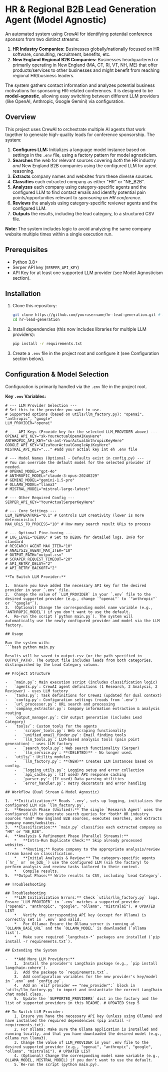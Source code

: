 # HR & Regional B2B Lead Generation Agent (Model Agnostic)

An automated system using CrewAI for identifying potential conference sponsors from two distinct streams:
1.  **HR Industry Companies:** Businesses globally/nationally focused on HR software, consulting, recruitment, benefits, etc.
2.  **New England Regional B2B Companies:** Businesses headquartered or primarily operating in New England (MA, CT, RI, VT, NH, ME) that offer products/services to other businesses and might benefit from reaching regional HR/business leaders.

The system gathers contact information and analyzes potential business motivations for sponsoring HR-related conferences. It is designed to be **model-agnostic**, allowing easy switching between different LLM providers (like OpenAI, Anthropic, Google Gemini) via configuration.

## Overview

This project uses CrewAI to orchestrate multiple AI agents that work together to generate high-quality leads for conference sponsorship. The system:

1.  **Configures LLM:** Initializes a language model instance based on settings in the `.env` file, using a factory pattern for model agnosticism.
2.  **Searches** the web for relevant sources covering *both* the HR industry *and* New England B2B companies using the configured LLM for agent reasoning.
3.  **Extracts** company names and websites from these diverse sources.
4.  **Classifies** each extracted company as either "HR" or "NE_B2B".
5.  **Analyzes** each company using category-specific agents and the configured LLM to find contact emails and identify potential pain points/opportunities relevant to *sponsoring an HR conference*.
6.  **Reviews** the analysis using category-specific reviewer agents and the configured LLM.
7.  **Outputs** the results, including the lead category, to a structured CSV file.

**Note:** The system includes logic to avoid analyzing the same company website multiple times within a single execution run.

## Prerequisites

-   Python 3.8+
-   Serper API key (`SERPER_API_KEY`)
-   API Key for at least one supported LLM provider (see Model Agnosticism section).

## Installation

1.  Clone this repository:
    ```bash
    git clone https://github.com/yourusername/hr-lead-generation.git # Replace with your repo URL
    cd hr-lead-generation
    ```
2.  Install dependencies (this now includes libraries for multiple LLM providers):
    ```bash
    pip install -r requirements.txt
    ```
3.  Create a `.env` file in the project root and configure it (see Configuration section below).

## Configuration & Model Selection

Configuration is primarily handled via the `.env` file in the project root.

**Key `.env` Variables:**

```dotenv
# --- LLM Provider Selection ---
# Set this to the provider you want to use.
# Supported options (based on utils/llm_factory.py): "openai", "anthropic", "google"
LLM_PROVIDER="openai"

# --- API Keys (Provide key for the selected LLM_PROVIDER above) ---
OPENAI_API_KEY="sk-YourActualOpenAIKeyHere"
ANTHROPIC_API_KEY="sk-ant-YourActualAnthropicKeyHere"
GOOGLE_API_KEY="AIzaYourActualGoogleApiKeyHere"
MISTRAL_API_KEY="..." #add your actial key int eh .env file

# --- Model Names (Optional - Defaults exist in config.py) ---
# You can override the default model for the selected provider if needed.
# OPENAI_MODEL="gpt-4o"
# ANTHROPIC_MODEL="claude-3-opus-20240229"
# GEMINI_MODEL="gemini-1.5-pro"
# OLLAMA_MODEL="llama3" 
# MISTRAL_MODEL="mistral-large-latest" 

# --- Other Required Config ---
SERPER_API_KEY="YourActualSerperKeyHere"

# --- Core Settings ---
LLM_TEMPERATURE="0.1" # Controls LLM creativity (lower is more deterministic)
MAX_URLS_TO_PROCESS="10" # How many search result URLs to process

# --- Optional Fine-tuning ---
# LOG_LEVEL="DEBUG" # Set to DEBUG for detailed logs, INFO for standard
# RESEARCH_AGENT_MAX_ITER="10"
# ANALYSIS_AGENT_MAX_ITER="10"
# OUTPUT_PATH="output.csv"
# SCRAPER_REQUEST_TIMEOUT="20"
# API_RETRY_DELAY="2"
# API_RETRY_BACKOFF="2"

**To Switch LLM Provider:**

1.  Ensure you have added the necessary API key for the desired provider in your `.env` file.
2.  Change the value of `LLM_PROVIDER` in your `.env` file to the desired supported provider (e.g., change `"openai"` to `"anthropic"` or `"google"`).
3.  (Optional) Change the corresponding model name variable (e.g., `ANTHROPIC_MODEL`) if you don't want to use the default.
4.  Re-run the script (`python main.py`). The system will automatically use the newly configured provider and model via the LLM factory.

## Usage

Run the system with:
```bash python main.py

Results will be saved to output.csv (or the path specified in OUTPUT_PATH). The output file includes leads from both categories, distinguished by the Lead Category column.

## Project Structure

-   `main.py`: Main execution script (includes classification logic)
-   `agents.py`: CrewAI agent definitions (1 Research, 2 Analysis, 2 Reviewer) - uses LLM factory
-   `tasks.py`: Task definitions for CrewAI (updated for dual context)
-   `config.py`: Configuration settings (reads from `.env`)
-   `url_processor.py`: URL search and processing
-   `company_extractor.py`: Company information extraction & analysis routing
-   `output_manager.py`: CSV output generation (includes Lead Category)
-   `tools/`: Custom tools for the agents
    -   `scraper_tools.py`: Web scraping functionality
    -   `unified_email_finder.py`: Email finding tools
    -   `llm_tools.py`: LLM-based analysis tools (pain point generation) - uses LLM factory
    -   `search_tools.py`: Web search functionality (Serper)
    -   `llm_service.py`: **(DELETED)** - No longer used.
-   `utils/`: Utility modules
    -   `llm_factory.py`: **(NEW)** Creates LLM instances based on config.
    -   `logging_utils.py`: Logging setup and error collection
    -   `api_cache.py`: (If used) API response caching
    -   `parser.py`: (If used) Data parsing utilities
    -   `error_handler.py`: Retry decorators and error handling

## Workflow (Dual Stream & Model Agnostic)

1.  **Initialization:** Reads `.env`, sets up logging, initializes the configured LLM via `llm_factory.py`.
2.  **Research Phase (Unified):** The single `Research Agent` uses the configured LLM to generate search queries for *both* HR industry sources *and* New England B2B sources, executes searches, and extracts company names/websites.
3.  **Classification:** `main.py` classifies each extracted company as "HR" or "NE_B2B".
4.  **Analysis & Refinement Phase (Parallel Streams):**
    *   **Intra-Run Duplicate Check:** Skip already processed websites.
    *   **Routing:** Route company to the appropriate analysis/review stream based on classification.
    *   **Initial Analysis & Review:** The category-specific agents (`hr_` or `ne_b2b_`) use the configured LLM (via the factory) to perform analysis and review tasks tailored to their context.
    *   Compile results.
5.  **Output Phase:** Write results to CSV, including `Lead Category`.

## Troubleshooting

## Troubleshooting
-   **LLM Initialization Errors:** Check `utils/llm_factory.py` logs. Ensure `LLM_PROVIDER` in `.env` matches a supported provider ("openai", "anthropic", "google", "ollama", "mistralai"). # UPDATED LIST
    *   Verify the corresponding API key (except for Ollama) is correctly set in `.env` and valid.
    *   For Ollama: Ensure the Ollama server is running at `OLLAMA_BASE_URL` and the `OLLAMA_MODEL` is downloaded (`ollama list`).
    *   Make sure required `langchain-*` packages are installed (`pip install -r requirements.txt`).

## Extending the System

-   **Add More LLM Providers:**
    1.  Install the provider's LangChain package (e.g., `pip install langchain-cohere`).
    2.  Add the package to `requirements.txt`.
    3.  Add configuration variables for the new provider's key/model in `.env` and `config.py`.
    4.  Add an `elif provider == "new_provider":` block in `utils/llm_factory.py` to import and instantiate the correct LangChain chat model class.
    5.  Update the `SUPPORTED_PROVIDERS` dict in the factory and the list of supported providers in this README. # UPDATED Step 5

## To Switch LLM Provider:
	1. Ensure you have the necessary API key (unless using Ollama) and have installed the required dependencies (pip install -r requirements.txt).
	2. For Ollama: Make sure the Ollama application is installed and running locally, and that you have downloaded the desired model (e.g., ollama run llama3).
	3. Change the value of LLM_PROVIDER in your .env file to the desired supported provider (e.g., "openai", "anthropic", "google", "ollama", "mistralai"). # UPDATED LIST
	4. (Optional) Change the corresponding model name variable (e.g., OLLAMA_MODEL, MISTRAL_MODEL) if you don't want to use the default.
	5. Re-run the script (python main.py).
